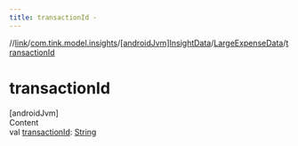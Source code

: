 ```yaml
---
title: transactionId -
---
```

//[link](../../../index.md)/[com.tink.model.insights](../../index.md)/[[androidJvm]InsightData](../index.md)/[LargeExpenseData](index.md)/[transactionId](transaction-id.md)



# transactionId  
[androidJvm]  
Content  
val [transactionId](transaction-id.md): [String](https://kotlinlang.org/api/latest/jvm/stdlib/kotlin/-string/index.html)  




